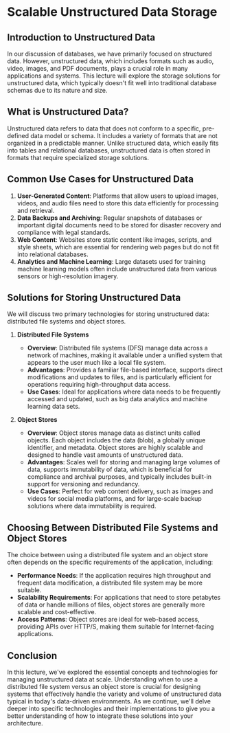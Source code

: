 # Scalable Unstructured Data Storage

## Introduction to Unstructured Data

In our discussion of databases, we have primarily focused on structured data. However, unstructured data, which includes formats such as audio, video, images, and PDF documents, plays a crucial role in many applications and systems. This lecture will explore the storage solutions for unstructured data, which typically doesn't fit well into traditional database schemas due to its nature and size.

## What is Unstructured Data?

Unstructured data refers to data that does not conform to a specific, pre-defined data model or schema. It includes a variety of formats that are not organized in a predictable manner. Unlike structured data, which easily fits into tables and relational databases, unstructured data is often stored in formats that require specialized storage solutions.

## Common Use Cases for Unstructured Data

1. **User-Generated Content**: Platforms that allow users to upload images, videos, and audio files need to store this data efficiently for processing and retrieval.
2. **Data Backups and Archiving**: Regular snapshots of databases or important digital documents need to be stored for disaster recovery and compliance with legal standards.
3. **Web Content**: Websites store static content like images, scripts, and style sheets, which are essential for rendering web pages but do not fit into relational databases.
4. **Analytics and Machine Learning**: Large datasets used for training machine learning models often include unstructured data from various sensors or high-resolution imagery.

## Solutions for Storing Unstructured Data

We will discuss two primary technologies for storing unstructured data: distributed file systems and object stores.

1. **Distributed File Systems**

   - **Overview**: Distributed file systems (DFS) manage data across a network of machines, making it available under a unified system that appears to the user much like a local file system.
   - **Advantages**: Provides a familiar file-based interface, supports direct modifications and updates to files, and is particularly efficient for operations requiring high-throughput data access.
   - **Use Cases**: Ideal for applications where data needs to be frequently accessed and updated, such as big data analytics and machine learning data sets.

2. **Object Stores**
   - **Overview**: Object stores manage data as distinct units called objects. Each object includes the data (blob), a globally unique identifier, and metadata. Object stores are highly scalable and designed to handle vast amounts of unstructured data.
   - **Advantages**: Scales well for storing and managing large volumes of data, supports immutability of data, which is beneficial for compliance and archival purposes, and typically includes built-in support for versioning and redundancy.
   - **Use Cases**: Perfect for web content delivery, such as images and videos for social media platforms, and for large-scale backup solutions where data immutability is required.

## Choosing Between Distributed File Systems and Object Stores

The choice between using a distributed file system and an object store often depends on the specific requirements of the application, including:

- **Performance Needs**: If the application requires high throughput and frequent data modification, a distributed file system may be more suitable.
- **Scalability Requirements**: For applications that need to store petabytes of data or handle millions of files, object stores are generally more scalable and cost-effective.
- **Access Patterns**: Object stores are ideal for web-based access, providing APIs over HTTP/S, making them suitable for Internet-facing applications.

## Conclusion

In this lecture, we've explored the essential concepts and technologies for managing unstructured data at scale. Understanding when to use a distributed file system versus an object store is crucial for designing systems that effectively handle the variety and volume of unstructured data typical in today's data-driven environments. As we continue, we'll delve deeper into specific technologies and their implementations to give you a better understanding of how to integrate these solutions into your architecture.
